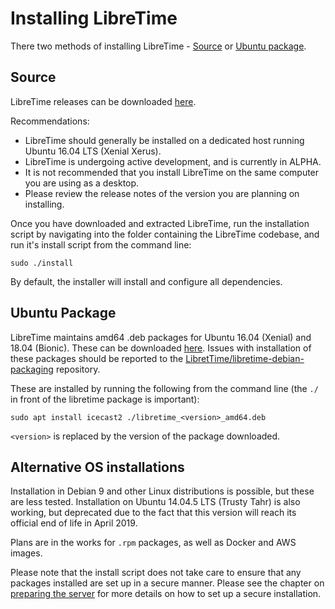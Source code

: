 # Installing LibreTime
There two methods of installing LibreTime - [Source](#source) or
[Ubuntu package](#ubuntu-package).

## Source
LibreTime releases can be downloaded [here](https://github.com/LibreTime/libretime/releases).

Recommendations:

- LibreTime should generally be installed on a dedicated host running Ubuntu 16.04 LTS (Xenial Xerus).
- LibreTime is undergoing active development, and is currently in ALPHA.
- It is not recommended that you install LibreTime on the same computer you are using as a desktop.
- Please review the release notes of the version you are planning on installing.

Once you have downloaded and extracted LibreTime, run the installation script by navigating into the
folder containing the LibreTime codebase, and run it's install script from the command line:

```
sudo ./install
```

By default, the installer will install and configure all dependencies.

## Ubuntu Package
LibreTime maintains amd64 .deb packages for Ubuntu 16.04 (Xenial) and 18.04
(Bionic). These can be downloaded [here](https://github.com/LibreTime/libretime-debian-packaging/releases).
Issues with installation of these packages should be reported to the
[LibretTime/libretime-debian-packaging](https://github.com/LibreTime/libretime-debian-packaging)
repository.

These are installed by running the following from the command line (the `./` in
front of the libretime package is important):

```
sudo apt install icecast2 ./libretime_<version>_amd64.deb
```
`<version>` is replaced by the version of the package downloaded.

## Alternative OS installations
Installation in Debian 9 and other Linux distributions is possible, but these
are less tested. Installation on Ubuntu 14.04.5 LTS (Trusty Tahr) is also working, but deprecated due to the
fact that this version will reach its official end of life in April 2019.

Plans are in the works for `.rpm` packages, as well as Docker and AWS images.

Please note that the install script does not take care to ensure that any
packages installed are set up in a secure manner. Please see the chapter on
[preparing the server](manual/preparing-the-server) for more details on
how to set up a secure installation.
